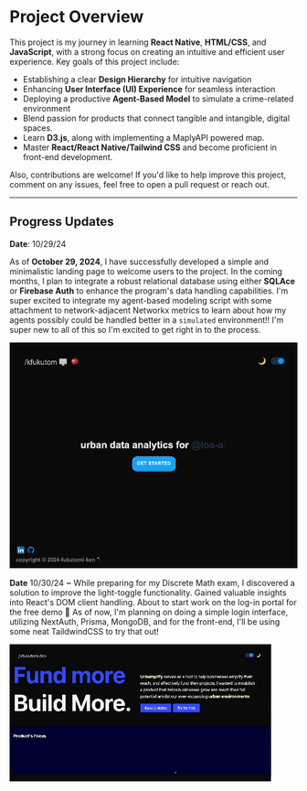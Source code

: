# Project Overview

This project is my journey in learning **React Native**, **HTML/CSS**, and **JavaScript**, with a strong focus on creating an intuitive and efficient user experience. Key goals of this project include:

- Establishing a clear **Design Hierarchy** for intuitive navigation
- Enhancing **User Interface (UI) Experience** for seamless interaction
- Deploying a productive **Agent-Based Model** to simulate a crime-related environment
- Blend passion for products that connect tangible and intangible, digital spaces.
- Learn **D3.js**, along with implementing a MaplyAPI powered map.
- Master **React/React Native/Tailwind CSS** and become proficient in front-end development.

Also, contributions are welcome! If you'd like to help improve this project, comment on any issues, feel free to open a pull request or reach out.

---

## Progress Updates

**Date**: 10/29/24

As of **October 29, 2024**, I have successfully developed a simple and minimalistic landing page to welcome users to the project. In the coming months, I plan to integrate a robust relational database using either **SQLAce** or **Firebase Auth** to enhance the program's data handling capabilities. I'm super excited to integrate my agent-based modeling script with some attachment to network-adjacent Networkx metrics to learn about how my agents possibly could be handled better in a `simulated` environment!! I'm super new to all of this so I'm excited to get right in to the process.

![Landing Page GIF](./frontend_asset1.gif) 

**Date** 10/30/24 ~ While preparing for my Discrete Math exam, I discovered a solution to improve the light-toggle functionality. Gained valuable insights into React's DOM client handling. About to start work on the log-in portal for the free demo 💪 As of now, I'm planning on doing a simple login interface, utilizing NextAuth, Prisma, MongoDB, and for the front-end, I'll be using some neat TaildwindCSS to try that out!

![Updated Page GIF](./demo/demo-10-30-24.gif)
